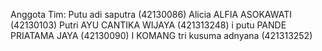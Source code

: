 Anggota Tim:
Putu adi saputra (42130086)
Alicia ALFIA ASOKAWATI (42130103)
Putri AYU CANTIKA WIJAYA (421313248)
i putu PANDE PRIATAMA JAYA (42130090)
I KOMANG tri kusuma adnyana (421313252)
